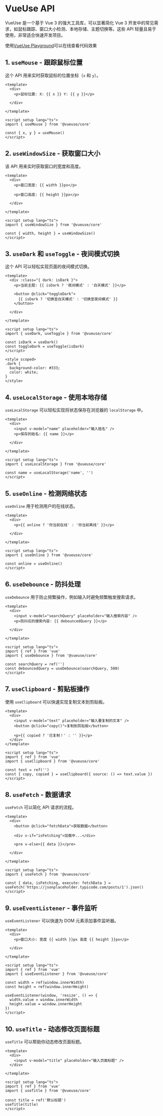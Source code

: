 # VueUse API 
VueUse 是一个基于 Vue 3 的强大工具库，可以显著简化 Vue 3 开发中的常见需求，如鼠标跟踪、窗口大小检测、本地存储、主题切换等。这些 API 轻量且易于使用，非常适合快速开发项目。

使用[VueUse Playground](https://play.vueuse.org/)可以在线查看代码效果
## 1. `useMouse` - 跟踪鼠标位置
这个 API 用来实时获取鼠标的位置坐标（`x` 和 `y`）。

```vue
<template>
  <div>
    <p>鼠标位置: X: {{ x }} Y: {{ y }}</p>

  </div>

</template>

<script setup lang="ts">
import { useMouse } from '@vueuse/core'

const { x, y } = useMouse()
</script>
```

## 2. `useWindowSize` - 获取窗口大小
该 API 用来实时获取窗口的宽度和高度。

```vue
<template>
  <div>
    <p>窗口宽度: {{ width }}px</p>

    <p>窗口高度: {{ height }}px</p>

  </div>

</template>

<script setup lang="ts">
import { useWindowSize } from '@vueuse/core'

const { width, height } = useWindowSize()
</script>

```

## 3. `useDark` 和 `useToggle` - 夜间模式切换
这个 API 可以轻松实现页面的夜间模式切换。

```vue
<template>
  <div :class="{ dark: isDark }">
    <p>当前主题: {{ isDark ? '夜间模式' : '白天模式' }}</p>

    <button @click="toggleDark">
      {{ isDark ? '切换至白天模式' : '切换至夜间模式' }}
    </button>

  </div>

</template>

<script setup lang="ts">
import { useDark, useToggle } from '@vueuse/core'

const isDark = useDark()
const toggleDark = useToggle(isDark)
</script>

<style scoped>
.dark {
  background-color: #333;
  color: white;
}
</style>

```

## 4. `useLocalStorage` - 使用本地存储
`useLocalStorage` 可以轻松实现将状态保存在浏览器的 `localStorage` 中。

```vue
<template>
  <div>
    <input v-model="name" placeholder="输入姓名" />
    <p>保存的姓名: {{ name }}</p>

  </div>

</template>

<script setup lang="ts">
import { useLocalStorage } from '@vueuse/core'

const name = useLocalStorage('name', '')
</script>

```

## 5. `useOnline` - 检测网络状态
`useOnline` 用于检测用户的在线状态。

```vue
<template>
  <div>
    <p>{{ online ? '你当前在线' : '你当前离线' }}</p>

  </div>

</template>

<script setup lang="ts">
import { useOnline } from '@vueuse/core'

const online = useOnline()
</script>

```

## 6. `useDebounce` - 防抖处理
`useDebounce` 用于防止频繁操作，例如输入时避免频繁触发搜索请求。

```vue
<template>
  <div>
    <input v-model="searchQuery" placeholder="输入搜索内容" />
    <p>防抖后的搜索内容: {{ debouncedQuery }}</p>

  </div>

</template>

<script setup lang="ts">
import { ref } from 'vue'
import { useDebounce } from '@vueuse/core'

const searchQuery = ref('')
const debouncedQuery = useDebounce(searchQuery, 500)
</script>

```

## 7. `useClipboard` - 剪贴板操作
使用 `useClipboard` 可以快速实现复制文本到剪贴板。

```vue
<template>
  <div>
    <input v-model="text" placeholder="输入要复制的文本" />
    <button @click="copy()">复制到剪贴板</button>

    <p>{{ copied ? '已复制！' : '' }}</p>
  </div>
</template>

<script setup lang="ts">
import { ref } from 'vue'
import { useClipboard } from '@vueuse/core'

const text = ref('')
const { copy, copied } = useClipboard({ source: () => text.value })
</script>
```

## 8. `useFetch` - 数据请求
`useFetch` 可以简化 API 请求的流程。

```vue
<template>
  <div>
    <button @click="fetchData">获取数据</button>

    <div v-if="isFetching">加载中...</div>

    <pre v-else>{{ data }}</pre>

  </div>

</template>

<script setup lang="ts">
import { useFetch } from '@vueuse/core'

const { data, isFetching, execute: fetchData } = useFetch('https://jsonplaceholder.typicode.com/posts/1').json()
</script>

```

## 9. `useEventListener` - 事件监听
`useEventListener` 可以快速为 DOM 元素添加事件监听器。

```vue
<template>
  <div>
    <p>窗口大小: 宽度 {{ width }}px 高度 {{ height }}px</p>

  </div>

</template>

<script setup lang="ts">
import { ref } from 'vue'
import { useEventListener } from '@vueuse/core'

const width = ref(window.innerWidth)
const height = ref(window.innerHeight)

useEventListener(window, 'resize', () => {
  width.value = window.innerWidth
  height.value = window.innerHeight
})
</script>
```

## 10. `useTitle` - 动态修改页面标题
`useTitle` 可以帮助你动态修改页面标题。

```vue
<template>
  <div>
    <input v-model="title" placeholder="输入页面标题" />
  </div>

</template>

<script setup lang="ts">
import { ref } from 'vue'
import { useTitle } from '@vueuse/core'

const title = ref('默认标题')
useTitle(title)
</script>
```





